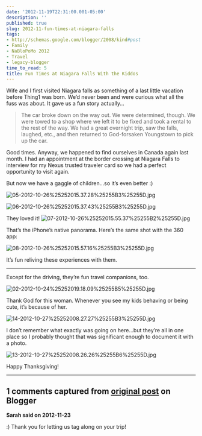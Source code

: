 ```yaml
---
date: '2012-11-19T22:31:00.001-05:00'
description: ''
published: true
slug: 2012-11-fun-times-at-niagara-falls
tags:
- http://schemas.google.com/blogger/2008/kind#post
- Family
- NaBloPoMo 2012
- Travel
- legacy-blogger
time_to_read: 5
title: Fun Times at Niagara Falls With the Kiddos
---
```



Wife and I first visited Niagara falls as something of a last little vacation before Thing1 was born. We’d never been and were curious what all the fuss was about. It gave us a fun story actually…
<blockquote> 

The car broke down on the way out. We were determined, though. We were towed to a shop where we left it to be fixed and took a rental to the rest of the way. We had a great overnight trip, saw the falls, laughed, etc., and then returned to God-forsaken Youngstown to pick up the car.
</blockquote>

Good times. Anyway, we happened to find ourselves in Canada again last month. I had an appointment at the border crossing at Niagara Falls to interview for my Nexus trusted traveler card so we had a perfect opportunity to visit again.

But now we have a gaggle of children…so it’s even better :)

![05-2012-10-26%25252015.37.28%25255B3%25255D.jpg](05-2012-10-26%25252015.37.28%25255B3%25255D.jpg)

![06-2012-10-26%25252015.37.43%25255B3%25255D.jpg](06-2012-10-26%25252015.37.43%25255B3%25255D.jpg)

They loved it!  ![07-2012-10-26%25252015.55.37%25255B2%25255D.jpg](07-2012-10-26%25252015.55.37%25255B2%25255D.jpg) 

That’s the iPhone’s native panorama. Here’s the same shot with the 360 app:  <div style="text-align: center;"></div>

![08-2012-10-26%25252015.57.16%25255B3%25255D.jpg](08-2012-10-26%25252015.57.16%25255B3%25255D.jpg)

It’s fun reliving these experiences with them.  <hr />

Except for the driving, they’re fun travel companions, too.  

![02-2012-10-24%25252019.18.09%25255B5%25255D.jpg](02-2012-10-24%25252019.18.09%25255B5%25255D.jpg)

Thank God for this woman. Whenever you see my kids behaving or being cute, it’s because of her.

![14-2012-10-27%25252008.27.27%25255B3%25255D.jpg](14-2012-10-27%25252008.27.27%25255B3%25255D.jpg)

I don’t remember what exactly was going on here…but they’re all in one place so I probably thought that was significant enough to document it with a photo.  

![13-2012-10-27%25252008.26.26%25255B6%25255D.jpg](13-2012-10-27%25252008.26.26%25255B6%25255D.jpg)

Happy Thanksgiving!

---

## 1 comments captured from [original post](https://blog.wassupy.com/2012/11/fun-times-at-niagara-falls.html) on Blogger

**Sarah said on 2012-11-23**

:)  Thank you for letting us tag along on your trip!

